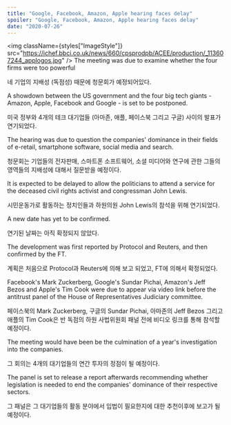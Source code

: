 ```yaml
---
title: "Google, Facebook, Amazon, Apple hearing faces delay"
spoiler: "Google, Facebook, Amazon, Apple hearing faces delay"
date: "2020-07-26"
---
```


<img className={styles["ImageStyle"]} src="https://ichef.bbci.co.uk/news/660/cpsprodpb/ACEE/production/_113607244_applogos.jpg" />
The meeting was due to examine whether the four firms were too powerful

네 기업의 지배성 (독점성) 때문에 청문회가 예정되어있다.

A showdown between the US government and the four big tech giants - Amazon, Apple, Facebook and Google - is set to be postponed.

미국 정부와 4개의 테크 대기업들 (아마존, 애플, 페이스북 그리고 구글) 사이의 발표가 연기되었다.

The hearing was due to question the companies' dominance in their fields of e-retail, smartphone software, social media and search.

청문회는 기업들의 전자판매, 스마트폰 소프트웨어, 소셜 미디어와 연구에 관한 그들의 영역들의 지배성에 대해서 질문받을 예정이다.

It is expected to be delayed to allow the politicians to attend a service for the deceased civil rights activist and congressman John Lewis.

시민운동가로 활동하는 정치인들과 하원의원 John Lewis의 참석을 위해 연기되었다.

A new date has yet to be confirmed.

연기된 날짜는 아직 확정되지 않았다.

The development was first reported by Protocol and Reuters, and then confirmed by the FT.

계획은 처음으로 Protocol과 Reuters에 의해 보고 되었고, FT에 의해서 확정되었다.

Facebook's Mark Zuckerberg, Google's Sundar Pichai, Amazon's Jeff Bezos and Apple's Tim Cook were due to appear via video link before the antitrust panel of the House of Representatives Judiciary committee.

페이스북의 Mark Zuckerberg, 구글의 Sundar Pichai, 아마존의 Jeff Bezos 그리고 애플의 Tim Cook은 반 독점의 하원 사법위원회 패널 전에 비디오 링크를 통해 참석할 예정이다.

The meeting would have been be the culmination of a year's investigation into the companies.

그 회의는 4개의 대기업들의 연간 투자의 정점이 될 예정이다.

The panel is set to release a report afterwards recommending whether legislation is needed to end the companies' dominance of their respective sectors.

그 패널은 그 대기업들의 활동 분야에서 입법이 필요한지에 대한 추천이후에 보고가 될 예정이다.
